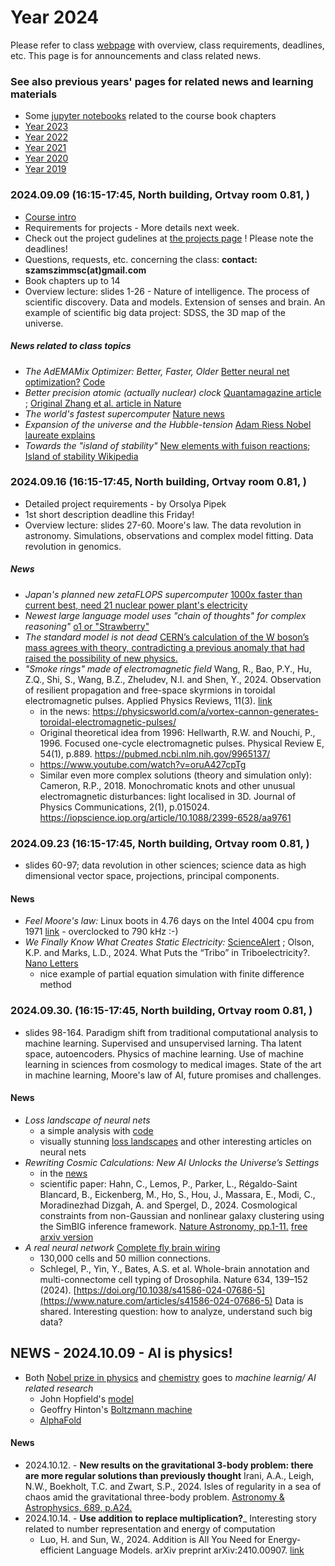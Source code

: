 # Year 2024

Please refer to class [webpage](https://icsabai.github.io/simulationsMsc/) with overview, class requirements, deadlines, etc. This page is for announcements and class related news.


### See also previous years' pages for related news and learning materials
- Some [jupyter notebooks](https://github.com/icsabai/simulationsMsc/tree/master) related to the course book chapters
- [Year 2023](https://icsabai.github.io/classes/compsimf17em/news2023/)
- [Year 2022](https://icsabai.github.io/classes/compsimf17em/news2022/)
- [Year 2021](https://icsabai.github.io/classes/compsimf17em/news2021/)
- [Year 2020](https://icsabai.github.io/classes/compsimf17em/news2020/)
- [Year 2019](https://icsabai.github.io/classes/compsimf17em/news2019/)



### 2024.09.09 (16:15-17:45, North building, Ortvay room 0.81,  ) 
- [Course intro](class_intro_2024.pdf)
- Requirements for projects - More details next week.
- Check out the project gudelines at [the projects page](https://icsabai.github.io/simulationsMsc/) ! Please note the deadlines!
- Questions, requests, etc. concerning the class: __contact: szamszimmsc(at)gmail.com__ 
- Book chapters up to 14
- Overview lecture: slides 1-26 - Nature of intelligence. The process of scientific discovery. Data and models. Extension of senses and brain. An example of scientific big data project: SDSS, the 3D map of the universe.

##### News related to class topics
- _The AdEMAMix Optimizer: Better, Faster, Older_ [Better neural net optimization?](https://arxiv.org/abs/2409.03137) [Code](https://github.com/nanowell/AdEMAMix-Optimizer-Pytorch)
- _Better precision atomic (actually nuclear) clock_ [Quantamagazine article](https://www.quantamagazine.org/the-first-nuclear-clock-will-test-if-fundamental-constants-change-20240904/) ; [Original Zhang et al. article in Nature](https://www.nature.com/articles/s41586-024-07839-6)
- _The world's fastest supercomputer_ [Nature news](https://www.nature.com/articles/d41586-024-02832-5)
- _Expansion of the universe and the Hubble-tension_ [Adam Riess Nobel laureate explains](https://bigthink.com/starts-with-a-bang/10-insights-expanding-universe-nobel-laureate/)
- _Towards the "island of stability"_ [New elements with fuison reactions](https://phys.org/news/2024-09-fusion-reactions-superheavy-nuclei-unique.html); [Island of stability Wikipedia](https://en.wikipedia.org/wiki/Island_of_stability) 


### 2024.09.16 (16:15-17:45, North building, Ortvay room 0.81,  ) 
- Detailed project requirements - by Orsolya Pipek
- 1st short description deadline this Friday!
- Overview lecture: slides 27-60. Moore's law. The data revolution in astronomy. Simulations, observations and complex model fitting. Data revolution in genomics.

##### News 
- _Japan's planned new zetaFLOPS supercomputer_  [1000x faster than current best, need 21 nuclear power plant's electricity](https://www.perplexity.ai/page/japan-plans-zeta-class-compute-jSaLfe.LQD6KONvshmYPdQ)
- _Newest large language model uses "chain of thoughts" for complex reasoning"_ [o1 or "Strawberry"](https://openai.com/index/introducing-openai-o1-preview/)
- _The standard model is not dead_ [CERN’s calculation of the W boson’s mass agrees with theory, contradicting a previous anomaly that had raised the possibility of new physics.](https://www.nature.com/articles/d41586-024-03042-9)
- _"Smoke rings" made of electromagnetic field_ Wang, R., Bao, P.Y., Hu, Z.Q., Shi, S., Wang, B.Z., Zheludev, N.I. and Shen, Y., 2024. Observation of resilient propagation and free-space skyrmions in toroidal electromagnetic pulses. Applied Physics Reviews, 11(3). [link](https://pubs.aip.org/aip/apr/article-abstract/11/3/031411/3306444/Observation-of-resilient-propagation-and-free)
  - in the news: https://physicsworld.com/a/vortex-cannon-generates-toroidal-electromagnetic-pulses/
  - Original theoretical idea from 1996: Hellwarth, R.W. and Nouchi, P., 1996. Focused one-cycle electromagnetic pulses. Physical Review E, 54(1), p.889. https://pubmed.ncbi.nlm.nih.gov/9965137/
  - https://www.youtube.com/watch?v=oruA427cpTg
  - Similar even more complex solutions (theory and simulation only): Cameron, R.P., 2018. Monochromatic knots and other unusual electromagnetic disturbances: light localised in 3D. Journal of Physics Communications, 2(1), p.015024. https://iopscience.iop.org/article/10.1088/2399-6528/aa9761

### 2024.09.23 (16:15-17:45, North building, Ortvay room 0.81,  ) 
- slides 60-97; data revolution in other sciences; science data as high dimensional vector space, projections, principal components.

#### News
- _Feel Moore's law:_ Linux boots in 4.76 days on the Intel 4004 cpu from 1971 [link](https://arstechnica.com/gadgets/2024/09/hacker-boots-linux-on-intels-first-ever-cpu/) - overclocked to 790 kHz :-)
- _We Finally Know What Creates Static Electricity:_ [ScienceAlert](https://www.sciencealert.com/we-finally-know-what-creates-static-electricity-after-thousands-of-years) ; Olson, K.P. and Marks, L.D., 2024. What Puts the “Tribo” in Triboelectricity?. [Nano Letters](https://pubs.acs.org/doi/10.1021/acs.nanolett.4c03656) 
  - nice example of partial equation simulation with finite difference method

### 2024.09.30. (16:15-17:45, North building, Ortvay room 0.81,  ) 
- slides 98-164. Paradigm shift from traditional computational analysis to machine learning. Supervised and unsupervised larning. Tha latent space, autoencoders. Physics of machine learning. Use of machine learning in sciences from cosmology to medical images. State of the art in machine learning, Moore's law of AI, future promises and challenges.

#### News
- _Loss landscape of neural nets_
  - a simple analysis with [code](https://towardsdatascience.com/whats-inside-a-neural-network-799daf235463)
  - visually stunning [loss landscapes](https://losslandscape.com/) and other interesting articles on neural nets
- _Rewriting Cosmic Calculations: New AI Unlocks the Universe’s Settings_
  - in the [news](https://scitechdaily.com/rewriting-cosmic-calculations-new-ai-unlocks-the-universes-settings/) 
  - scientific paper:  Hahn, C., Lemos, P., Parker, L., Régaldo-Saint Blancard, B., Eickenberg, M., Ho, S., Hou, J., Massara, E., Modi, C., Moradinezhad Dizgah, A. and Spergel, D., 2024. Cosmological constraints from non-Gaussian and nonlinear galaxy clustering using the SimBIG inference framework. [Nature Astronomy, pp.1-11.](https://www.nature.com/articles/s41550-024-02344-2) [free arxiv version](https://arxiv.org/abs/2310.15246)
- _A real neural network_ [Complete fly brain wiring](https://www.bbc.com/news/articles/c0lw0nxw71po)
  - 130,000 cells and 50 million connections. 
  - Schlegel, P., Yin, Y., Bates, A.S. et al. Whole-brain annotation and multi-connectome cell typing of Drosophila. Nature 634, 139–152 (2024). [https://doi.org/10.1038/s41586-024-07686-5](https://www.nature.com/articles/s41586-024-07686-5) Data is shared. Interesting question: how to analyze, understand such big data?

## NEWS - 2024.10.09 - AI is physics!
- Both [Nobel prize in physics](https://www.nobelprize.org/prizes/physics/2024/press-release/) and [chemistry](https://www.nobelprize.org/prizes/chemistry/2024/summary/) goes to _machine learnig/ AI related research_
  - John Hopfield's [model](https://en.wikipedia.org/wiki/Hopfield_network) 
  - Geoffry Hinton's [Boltzmann machine](https://en.wikipedia.org/wiki/Boltzmann_machine)
  - [AlphaFold](https://deepmind.google/technologies/alphafold/)
 
#### News
- 2024.10.12. - __New results on the gravitational 3-body problem: there are more regular solutions than previously thought__ Irani, A.A., Leigh, N.W., Boekholt, T.C. and Zwart, S.P., 2024. Isles of regularity in a sea of chaos amid the gravitational three-body problem. [Astronomy & Astrophysics, 689, p.A24.](https://www.aanda.org/articles/aa/full_html/2024/09/aa49862-24/aa49862-24.html)
- 2024.10.14. - __Use addition to replace multiplication?___ Interesting story related to number representation and energy of computation
  - Luo, H. and Sun, W., 2024. Addition is All You Need for Energy-efficient Language Models. arXiv preprint arXiv:2410.00907. [link](https://arxiv.org/pdf/2410.00907)   


 
